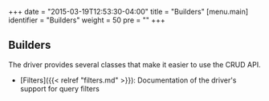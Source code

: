 +++
date = "2015-03-19T12:53:30-04:00"
title = "Builders"
[menu.main]
  identifier = "Builders"
  weight = 50
  pre = "<i class='fa fa-th'></i>"
+++

## Builders

The driver provides several classes that make it easier to use the CRUD API.

- [Filters]({{< relref "filters.md" >}}): Documentation of the driver's support for query filters
